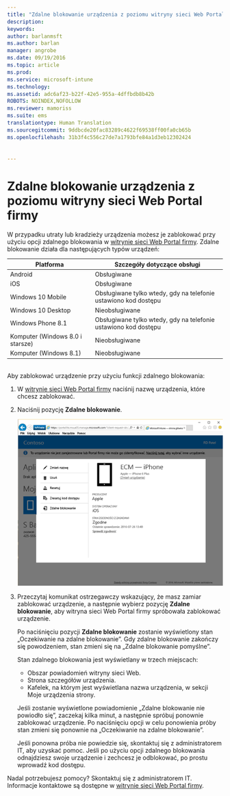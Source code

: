 ```yaml
---
title: "Zdalne blokowanie urządzenia z poziomu witryny sieci Web Portal firmy | Microsoft Intune"
description: 
keywords: 
author: barlanmsft
ms.author: barlan
manager: angrobe
ms.date: 09/19/2016
ms.topic: article
ms.prod: 
ms.service: microsoft-intune
ms.technology: 
ms.assetid: adc6af23-b22f-42e5-955a-4dffbdb8b42b
ROBOTS: NOINDEX,NOFOLLOW
ms.reviewer: mamoriss
ms.suite: ems
translationtype: Human Translation
ms.sourcegitcommit: 9ddbcde20fac83289c4622f69538ff00fa0cb65b
ms.openlocfilehash: 31b3f4c556c27de7a1793bfe84a1d3eb12302424


---
```



# <a name="remotely-lock-a-device-from-the-company-portal-website"></a>Zdalne blokowanie urządzenia z poziomu witryny sieci Web Portal firmy

W przypadku utraty lub kradzieży urządzenia możesz je zablokować przy użyciu opcji zdalnego blokowania w [witrynie sieci Web Portal firmy](http://portal.manage.microsoft.com). Zdalne blokowanie działa dla następujących typów urządzeń:

Platforma  |Szczegóły dotyczące obsługi  
---------|---------
Android | Obsługiwane       
iOS | Obsługiwane
Windows 10 Mobile | Obsługiwane tylko wtedy, gdy na telefonie ustawiono kod dostępu     
Windows 10 Desktop | Nieobsługiwane  
Windows Phone 8.1 | Obsługiwane tylko wtedy, gdy na telefonie ustawiono kod dostępu
Komputer (Windows 8.0 i starsze) | Nieobsługiwane       
Komputer (Windows 8.1) | Nieobsługiwane

</br>
Aby zablokować urządzenie przy użyciu funkcji zdalnego blokowania:

1.  W [witrynie sieci Web Portal firmy](http://portal.manage.microsoft.com) naciśnij nazwę urządzenia, które chcesz zablokować.

2.  Naciśnij pozycję **Zdalne blokowanie**.

    ![remote-lock-option-on-company-portal-website](./media/iwp-screen-with-all-options.png)

3.  Przeczytaj komunikat ostrzegawczy wskazujący, że masz zamiar zablokować urządzenie, a następnie wybierz pozycję **Zdalne blokowanie**, aby witryna sieci Web Portal firmy spróbowała zablokować urządzenie.

    Po naciśnięciu pozycji **Zdalne blokowanie** zostanie wyświetlony stan „Oczekiwanie na zdalne blokowanie”.  Gdy zdalne blokowanie zakończy się powodzeniem, stan zmieni się na „Zdalne blokowanie pomyślne”.

    Stan zdalnego blokowania jest wyświetlany w trzech miejscach:

    * Obszar powiadomień witryny sieci Web.
    * Strona szczegółów urządzenia.
    * Kafelek, na którym jest wyświetlana nazwa urządzenia, w sekcji Moje urządzenia strony.

    Jeśli zostanie wyświetlone powiadomienie „Zdalne blokowanie nie powiodło się”, zaczekaj kilka minut, a następnie spróbuj ponownie zablokować urządzenie. Po naciśnięciu opcji w celu ponowienia próby stan zmieni się ponownie na „Oczekiwanie na zdalne blokowanie”.

    Jeśli ponowna próba nie powiedzie się, skontaktuj się z administratorem IT, aby uzyskać pomoc. Jeśli po użyciu opcji zdalnego blokowania odnajdziesz swoje urządzenie i zechcesz je odblokować, po prostu wprowadź kod dostępu.

Nadal potrzebujesz pomocy? Skontaktuj się z administratorem IT. Informacje kontaktowe są dostępne w [witrynie sieci Web Portal firmy](http://portal.manage.microsoft.com).




<!--HONumber=Nov16_HO1-->


